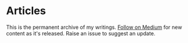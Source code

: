 # Articles

This is the permanent archive of my writings.
[Follow on Medium](https://medium.com/@tylensthilaire_)
for new content as it's released.
Raise an issue to suggest an update.
